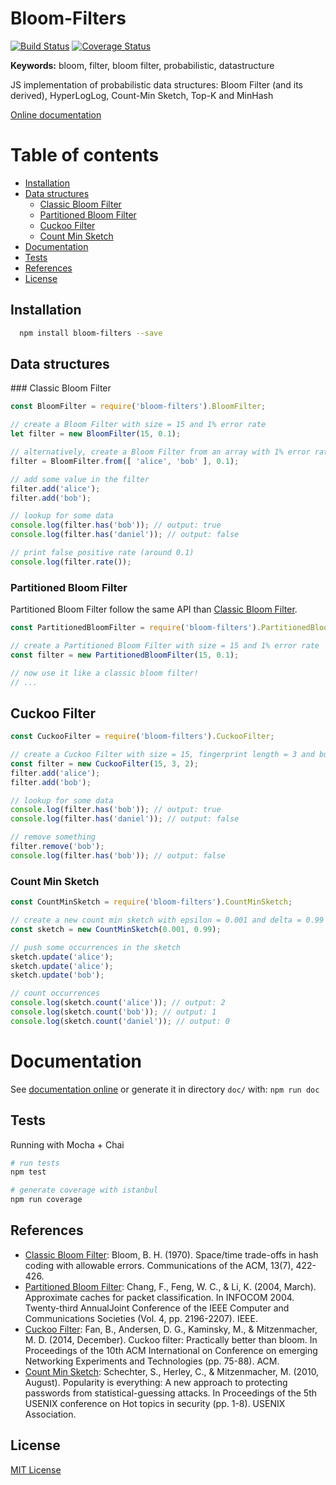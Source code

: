 # Bloom-Filters
[![Build Status](https://travis-ci.org/Callidon/bloom-filters.svg?branch=master)](https://travis-ci.org/Callidon/bloom-filters) [![Coverage Status](https://coveralls.io/repos/github/Callidon/bloom-filters/badge.svg?branch=master)](https://coveralls.io/github/Callidon/bloom-filters?branch=master)

**Keywords:** bloom, filter, bloom filter, probabilistic, datastructure

JS implementation of probabilistic data structures: Bloom Filter (and its derived), HyperLogLog, Count-Min Sketch, Top-K and MinHash

[Online documentation](https://callidon.github.io/bloom-filters/)

# Table of contents

* [Installation](#installation)
* [Data structures](#data-structures)
	* [Classic Bloom Filter](#classic-bloom-filter)
	* [Partitioned Bloom Filter](#partitioned-bloom-filter)
	* [Cuckoo Filter](#cuckoo-filter)
	* [Count Min Sketch](#count-min-sketch)
* [Documentation](#documentation)
* [Tests](#tests)
* [References](#references)
* [License](#license)

## Installation

```bash
  npm install bloom-filters --save
```

## Data structures

### Classic Bloom Filter

```javascript
const BloomFilter = require('bloom-filters').BloomFilter;

// create a Bloom Filter with size = 15 and 1% error rate
let filter = new BloomFilter(15, 0.1);

// alternatively, create a Bloom Filter from an array with 1% error rate
filter = BloomFilter.from([ 'alice', 'bob' ], 0.1);

// add some value in the filter
filter.add('alice');
filter.add('bob');

// lookup for some data
console.log(filter.has('bob')); // output: true
console.log(filter.has('daniel')); // output: false

// print false positive rate (around 0.1)
console.log(filter.rate());
```

### Partitioned Bloom Filter

Partitioned Bloom Filter follow the same API than [Classic Bloom Filter](#classic-bloom-filter).
```javascript
const PartitionedBloomFilter = require('bloom-filters').PartitionedBloomFilter;

// create a Partitioned Bloom Filter with size = 15 and 1% error rate
const filter = new PartitionedBloomFilter(15, 0.1);

// now use it like a classic bloom filter!
// ...
```

## Cuckoo Filter

```javascript
const CuckooFilter = require('bloom-filters').CuckooFilter;

// create a Cuckoo Filter with size = 15, fingerprint length = 3 and bucket size = 2
const filter = new CuckooFilter(15, 3, 2);
filter.add('alice');
filter.add('bob');

// lookup for some data
console.log(filter.has('bob')); // output: true
console.log(filter.has('daniel')); // output: false

// remove something
filter.remove('bob');
console.log(filter.has('bob')); // output: false
```

### Count Min Sketch

```javascript
const CountMinSketch = require('bloom-filters').CountMinSketch;

// create a new count min sketch with epsilon = 0.001 and delta = 0.99
const sketch = new CountMinSketch(0.001, 0.99);

// push some occurrences in the sketch
sketch.update('alice');
sketch.update('alice');
sketch.update('bob');

// count occurrences
console.log(sketch.count('alice')); // output: 2
console.log(sketch.count('bob')); // output: 1
console.log(sketch.count('daniel')); // output: 0
```

# Documentation

See [documentation online](https://callidon.github.io/bloom-filters/) or generate it in directory `doc/` with: `npm run doc`

## Tests

Running with Mocha + Chai
```bash
# run tests
npm test

# generate coverage with istanbul
npm run coverage
```

## References

* [Classic Bloom Filter](http://crystal.uta.edu/~mcguigan/cse6350/papers/Bloom.pdf): Bloom, B. H. (1970). Space/time trade-offs in hash coding with allowable errors. Communications of the ACM, 13(7), 422-426.
* [Partitioned Bloom Filter](https://pdfs.semanticscholar.org/0e18/e24b37a1f4196fddf8c9ff8e4368b74cfd88.pdf): Chang, F., Feng, W. C., & Li, K. (2004, March). Approximate caches for packet classification. In INFOCOM 2004. Twenty-third AnnualJoint Conference of the IEEE Computer and Communications Societies (Vol. 4, pp. 2196-2207). IEEE.
* [Cuckoo Filter](https://www.cs.cmu.edu/~dga/papers/cuckoo-conext2014.pdf): Fan, B., Andersen, D. G., Kaminsky, M., & Mitzenmacher, M. D. (2014, December). Cuckoo filter: Practically better than bloom. In Proceedings of the 10th ACM International on Conference on emerging Networking Experiments and Technologies (pp. 75-88). ACM.
* [Count Min Sketch](https://www.usenix.org/legacy/events/hotsec10/tech/full_papers/Schechter.pdf): Schechter, S., Herley, C., & Mitzenmacher, M. (2010, August). Popularity is everything: A new approach to protecting passwords from statistical-guessing attacks. In Proceedings of the 5th USENIX conference on Hot topics in security (pp. 1-8). USENIX Association.

## License
[MIT License](https://github.com/Callidon/bloom-filters/blob/master/LICENSE)
